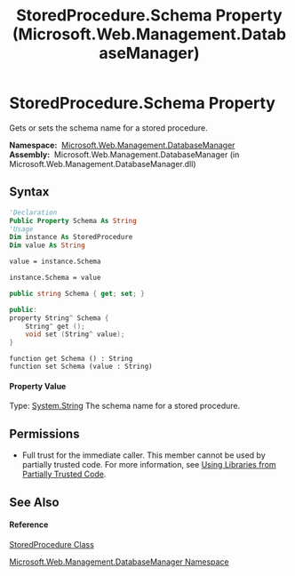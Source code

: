 ﻿---
title: StoredProcedure.Schema Property  (Microsoft.Web.Management.DatabaseManager)
TOCTitle: Schema Property
ms:assetid: P:Microsoft.Web.Management.DatabaseManager.StoredProcedure.Schema
ms:mtpsurl: https://msdn.microsoft.com/en-us/library/microsoft.web.management.databasemanager.storedprocedure.schema(v=VS.90)
ms:contentKeyID: 20476808
ms.date: 05/02/2012
mtps_version: v=VS.90
f1_keywords:
- Microsoft.Web.Management.DatabaseManager.StoredProcedure.Schema
- Microsoft.Web.Management.DatabaseManager.StoredProcedure.get_Schema
- Microsoft.Web.Management.DatabaseManager.StoredProcedure.set_Schema
dev_langs:
- CSharp
- JScript
- VB
- c++
api_location:
- Microsoft.Web.Management.DatabaseManager.dll
api_name:
- Microsoft.Web.Management.DatabaseManager.StoredProcedure.get_Schema
- Microsoft.Web.Management.DatabaseManager.StoredProcedure.Schema
- Microsoft.Web.Management.DatabaseManager.StoredProcedure.set_Schema
api_type:
- Managed
topic_type:
- apiref
- kbSyntax
product_family_name: VS
ROBOTS: INDEX,FOLLOW
---

# StoredProcedure.Schema Property

Gets or sets the schema name for a stored procedure.

**Namespace:**  [Microsoft.Web.Management.DatabaseManager](microsoft-web-management-databasemanager-namespace.md)  
**Assembly:**  Microsoft.Web.Management.DatabaseManager (in Microsoft.Web.Management.DatabaseManager.dll)

## Syntax

``` vb
'Declaration
Public Property Schema As String
'Usage
Dim instance As StoredProcedure
Dim value As String

value = instance.Schema

instance.Schema = value
```

``` csharp
public string Schema { get; set; }
```

``` c++
public:
property String^ Schema {
    String^ get ();
    void set (String^ value);
}
```

``` jscript
function get Schema () : String
function set Schema (value : String)
```

#### Property Value

Type: [System.String](https://msdn.microsoft.com/en-us/library/s1wwdcbf\(v=vs.90\))  
The schema name for a stored procedure.  

## Permissions

  - Full trust for the immediate caller. This member cannot be used by partially trusted code. For more information, see [Using Libraries from Partially Trusted Code](https://msdn.microsoft.com/en-us/library/8skskf63\(v=vs.90\)).

## See Also

#### Reference

[StoredProcedure Class](storedprocedure-class-microsoft-web-management-databasemanager.md)

[Microsoft.Web.Management.DatabaseManager Namespace](microsoft-web-management-databasemanager-namespace.md)

